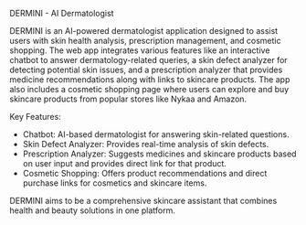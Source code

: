 
 DERMINI - AI Dermatologist

DERMINI is an AI-powered dermatologist application designed to assist users with skin health analysis, prescription management, and cosmetic shopping. The web app integrates various features like an interactive chatbot to answer dermatology-related queries, a skin defect analyzer for detecting potential skin issues, and a prescription analyzer that provides medicine recommendations along with links to skincare products. The app also includes a cosmetic shopping page where users can explore and buy skincare products from popular stores like Nykaa and Amazon.

Key Features:
- Chatbot: AI-based dermatologist for answering skin-related questions.
- Skin Defect Analyzer: Provides real-time analysis of skin defects.
- Prescription Analyzer: Suggests medicines and skincare products based on user input and provides direct link for that product.
- Cosmetic Shopping: Offers product recommendations and direct purchase links for cosmetics and skincare items.

DERMINI aims to be a comprehensive skincare assistant that combines health and beauty solutions in one platform.
 
